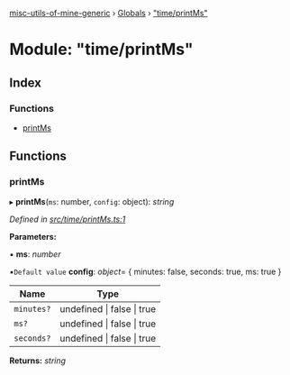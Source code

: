 [misc-utils-of-mine-generic](../README.md) › [Globals](../globals.md) › ["time/printMs"](_time_printms_.md)

# Module: "time/printMs"

## Index

### Functions

* [printMs](_time_printms_.md#printms)

## Functions

###  printMs

▸ **printMs**(`ms`: number, `config`: object): *string*

*Defined in [src/time/printMs.ts:1](https://github.com/cancerberoSgx/misc-utils-of-mine/blob/a1f5608/misc-utils-of-mine-generic/src/time/printMs.ts#L1)*

**Parameters:**

▪ **ms**: *number*

▪`Default value`  **config**: *object*= { minutes: false, seconds: true, ms: true }

Name | Type |
------ | ------ |
`minutes?` | undefined &#124; false &#124; true |
`ms?` | undefined &#124; false &#124; true |
`seconds?` | undefined &#124; false &#124; true |

**Returns:** *string*
